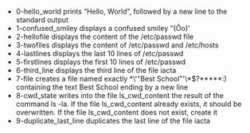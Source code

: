 * 0-hello_world prints “Hello, World”, followed by a new line to the standard output
* 1-confused_smiley displays a confused smiley "(Ôo)'
* 2-hellofile displays the content of the /etc/passwd file
* 3-twofiles displays the content of /etc/passwd and /etc/hosts
* 4-lastlines displays the last 10 lines of /etc/passwd
* 5-firstlines displays the first 10 lines of /etc/passwd
* 6-third_line displays the third line of the file iacta
* 7-file creates a file named exactly \*\\'"Best School"\'\\*$\?\*\*\*\*\*:) containing the text Best School ending by a new line
* 8-cwd_state writes into the file ls_cwd_content the result of the command ls -la. If the file ls_cwd_content already exists, it should be overwritten. If the file ls_cwd_content does not exist, create it
* 9-duplicate_last_line duplicates the last line of the file iacta
